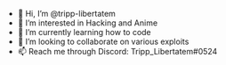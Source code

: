 - 👋 Hi, I’m @tripp-libertatem
- 👀 I’m interested in Hacking and Anime
- 🌱 I’m currently learning how to code
- 💞️ I’m looking to collaborate on various exploits
- 📫 Reach me through Discord: Tripp_Libertatem#0524

<!---
tripp-libertatem/tripp-libertatem is a ✨ special ✨ repository because its `README.md` (this file) appears on your GitHub profile.
You can click the Preview link to take a look at your changes.
--->
